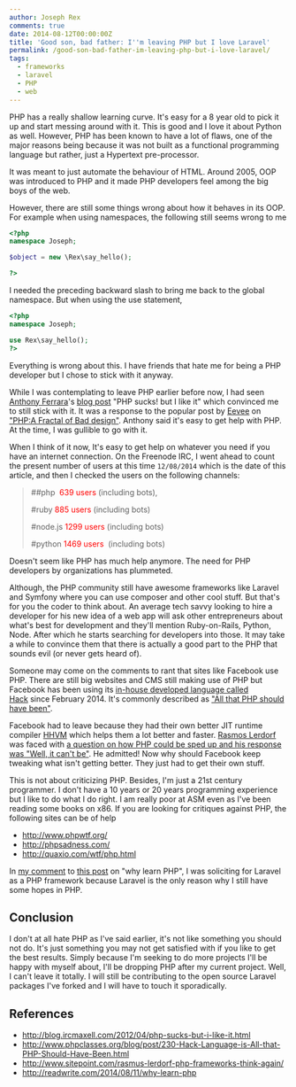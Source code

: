```yaml
---
author: Joseph Rex
comments: true
date: 2014-08-12T00:00:00Z
title: 'Good son, bad father: I''m leaving PHP but I love Laravel'
permalink: /good-son-bad-father-im-leaving-php-but-i-love-laravel/
tags:
  - frameworks
  - laravel
  - PHP
  - web
---
```


PHP has a really shallow learning curve. It's easy for a 8 year old to pick it up and start messing around with it. This is good and I love it about Python as well. However, PHP has been known to have a lot of flaws, one of the major reasons being because it was not built as a functional programming language but rather, just a Hypertext pre-processor.
<!--more-->

It was meant to just automate the behaviour of HTML. Around 2005, OOP was introduced to PHP and it made PHP developers feel among the big boys of the web.

However, there are still some things wrong about how it behaves in its OOP. For example when using namespaces, the following still seems wrong to me

```php
<?php
namespace Joseph;

$object = new \Rex\say_hello();

?>
```

I needed the preceding backward slash to bring me back to the global namespace. But when using the use statement,

```php
<?php
namespace Joseph;

use Rex\say_hello();
?>
```

Everything is wrong about this. I have friends that hate me for being a PHP developer but I chose to stick with it anyway.

While I was contemplating to leave PHP earlier before now, I had seen [Anthony Ferrara][1]'s <a title="PHP sucks but I like it" href="http://blog.ircmaxell.com/2012/04/php-sucks-but-i-like-it.html" target="_blank">blog post</a> "PHP sucks! but I like it" which convinced me to still stick with it. It was a response to the popular post by <a href="http://eev.ee/" target="_blank">Eevee</a> on <a href="http://eev.ee/blog/2012/04/09/php-a-fractal-of-bad-design/" target="_blank">"PHP:A Fractal of Bad design"</a>. Anthony said it's easy to get help with PHP. At the time, I was gullible to go with it.

When I think of it now, It's easy to get help on whatever you need if you have an internet connection. On the Freenode IRC, I went ahead to count the present number of users at this time `12/08/2014` which is the date of this article, and then I checked the users on the following channels:

> \#\#php  <span style="color: red;">639 users</span> (including bots),
> 
> \#ruby <span style="color: red;">885 users</span> (including bots)
> 
> \#node.js <span style="color: red;">1299 users</span> (including bots)
> 
> \#python <span style="color: red;">1469 users</span>  (including bots)

Doesn't seem like PHP has much help anymore. The need for PHP developers by organizations has plummeted.

Although, the PHP community still have awesome frameworks like Laravel and Symfony where you can use composer and other cool stuff. But that's for you the coder to think about. An average tech savvy looking to hire a developer for his new idea of a web app will ask other entrepreneurs about what's best for development and they'll mention Ruby-on-Rails, Python, Node. After which he starts searching for developers into those. It may take a while to convince them that there is actually a good part to the PHP that sounds evil (or never gets heard of).

Someone may come on the comments to rant that sites like Facebook use PHP. There are still big websites and CMS still making use of PHP but Facebook has been using its <a href="http://hacklang.org/" target="_blank">in-house developed language called Hack</a> since February 2014. It's commonly described as <a href="http://www.phpclasses.org/blog/post/230-Hack-Language-is-All-that-PHP-Should-Have-Been.html" target="_blank">"All that PHP should have been"</a>.

Facebook had to leave because they had their own better JIT runtime compiler <a href="http://hhvm.com/" target="_blank">HHVM</a> which helps them a lot better and faster. <a href="http://twitter.com/rasmus" target="_blank">Rasmos Lerdorf</a> was faced with <a href="http://www.sitepoint.com/rasmus-lerdorf-php-frameworks-think-again/" target="_blank">a question on how PHP could be sped up and his response was "Well, it can't be"</a>. He admitted! Now why should Facebook keep tweaking what isn't getting better. They just had to get their own stuff.

This is not about criticizing PHP. Besides, I'm just a 21st century programmer. I don't have a 10 years or 20 years programming experience but I like to do what I do right. I am really poor at ASM even as I've been reading some books on x86. If you are looking for critiques against PHP, the following sites can be of help

  * <a href="http://www.phpwtf.org/" target="_blank">http://www.phpwtf.org/</a>
  * <a href="http://phpsadness.com/" target="_blank">http://phpsadness.com/</a>
  * <a href="http://quaxio.com/wtf/php.html" target="_blank">http://quaxio.com/wtf/php.html</a>

In <a href="http://readwrite.com/2014/08/11/why-learn-php#comment-1538686844" target="_blank">my comment</a> to <a href="http://readwrite.com/2014/08/11/why-learn-php" target="_blank">this post</a> on "why learn PHP", I was soliciting for Laravel as a PHP framework because Laravel is the only reason why I still have some hopes in PHP.

## Conclusion

I don't at all hate PHP as I've said earlier, it's not like something you should not do. It's just something you may not get satisfied with if you like to get the best results. Simply because I'm seeking to do more projects I'll be happy with myself about, I'll be dropping PHP after my current project. Well, I can't leave it totally. I will still be contributing to the open source Laravel packages I've forked and I will have to touch it sporadically.

## References

  * <a href="http://blog.ircmaxell.com/2012/04/php-sucks-but-i-like-it.html" target="_blank">http://blog.ircmaxell.com/2012/04/php-sucks-but-i-like-it.html</a>
  * <a href="http://www.phpclasses.org/blog/post/230-Hack-Language-is-All-that-PHP-Should-Have-Been.html" target="_blank">http://www.phpclasses.org/blog/post/230-Hack-Language-is-All-that-PHP-Should-Have-Been.html</a>
  * <a href="http://www.sitepoint.com/rasmus-lerdorf-php-frameworks-think-again/" target="_blank">http://www.sitepoint.com/rasmus-lerdorf-php-frameworks-think-again/</a>
  * <a href="http://readwrite.com/2014/08/11/why-learn-php" target="_blank">http://readwrite.com/2014/08/11/why-learn-php</a>

 [1]: http://twitter.com/ircmaxell "@ircmaxell"

